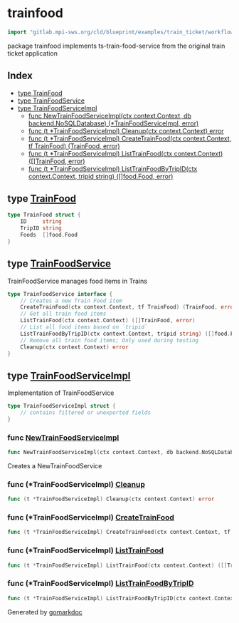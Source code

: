 <!-- Code generated by gomarkdoc. DO NOT EDIT -->

# trainfood

```go
import "gitlab.mpi-sws.org/cld/blueprint/examples/train_ticket/workflow/trainfood"
```

package trainfood implements ts\-train\-food\-service from the original train ticket application

## Index

- [type TrainFood](<#TrainFood>)
- [type TrainFoodService](<#TrainFoodService>)
- [type TrainFoodServiceImpl](<#TrainFoodServiceImpl>)
  - [func NewTrainFoodServiceImpl\(ctx context.Context, db backend.NoSQLDatabase\) \(\*TrainFoodServiceImpl, error\)](<#NewTrainFoodServiceImpl>)
  - [func \(t \*TrainFoodServiceImpl\) Cleanup\(ctx context.Context\) error](<#TrainFoodServiceImpl.Cleanup>)
  - [func \(t \*TrainFoodServiceImpl\) CreateTrainFood\(ctx context.Context, tf TrainFood\) \(TrainFood, error\)](<#TrainFoodServiceImpl.CreateTrainFood>)
  - [func \(t \*TrainFoodServiceImpl\) ListTrainFood\(ctx context.Context\) \(\[\]TrainFood, error\)](<#TrainFoodServiceImpl.ListTrainFood>)
  - [func \(t \*TrainFoodServiceImpl\) ListTrainFoodByTripID\(ctx context.Context, tripid string\) \(\[\]food.Food, error\)](<#TrainFoodServiceImpl.ListTrainFoodByTripID>)


<a name="TrainFood"></a>
## type [TrainFood](<https://gitlab.mpi-sws.org/cld/blueprint2/blueprint/blob/main/examples/train_ticket/workflow/trainfood/data.go#L5-L9>)



```go
type TrainFood struct {
    ID     string
    TripID string
    Foods  []food.Food
}
```

<a name="TrainFoodService"></a>
## type [TrainFoodService](<https://gitlab.mpi-sws.org/cld/blueprint2/blueprint/blob/main/examples/train_ticket/workflow/trainfood/trainFoodService.go#L14-L23>)

TrainFoodService manages food items in Trains

```go
type TrainFoodService interface {
    // Creates a new Train Food item
    CreateTrainFood(ctx context.Context, tf TrainFood) (TrainFood, error)
    // Get all train food items
    ListTrainFood(ctx context.Context) ([]TrainFood, error)
    // List all food items based on `tripid`
    ListTrainFoodByTripID(ctx context.Context, tripid string) ([]food.Food, error)
    // Remove all train food items; Only used during testing
    Cleanup(ctx context.Context) error
}
```

<a name="TrainFoodServiceImpl"></a>
## type [TrainFoodServiceImpl](<https://gitlab.mpi-sws.org/cld/blueprint2/blueprint/blob/main/examples/train_ticket/workflow/trainfood/trainFoodService.go#L26-L28>)

Implementation of TrainFoodService

```go
type TrainFoodServiceImpl struct {
    // contains filtered or unexported fields
}
```

<a name="NewTrainFoodServiceImpl"></a>
### func [NewTrainFoodServiceImpl](<https://gitlab.mpi-sws.org/cld/blueprint2/blueprint/blob/main/examples/train_ticket/workflow/trainfood/trainFoodService.go#L31>)

```go
func NewTrainFoodServiceImpl(ctx context.Context, db backend.NoSQLDatabase) (*TrainFoodServiceImpl, error)
```

Creates a NewTrainFoodService

<a name="TrainFoodServiceImpl.Cleanup"></a>
### func \(\*TrainFoodServiceImpl\) [Cleanup](<https://gitlab.mpi-sws.org/cld/blueprint2/blueprint/blob/main/examples/train_ticket/workflow/trainfood/trainFoodService.go#L100>)

```go
func (t *TrainFoodServiceImpl) Cleanup(ctx context.Context) error
```



<a name="TrainFoodServiceImpl.CreateTrainFood"></a>
### func \(\*TrainFoodServiceImpl\) [CreateTrainFood](<https://gitlab.mpi-sws.org/cld/blueprint2/blueprint/blob/main/examples/train_ticket/workflow/trainfood/trainFoodService.go#L72>)

```go
func (t *TrainFoodServiceImpl) CreateTrainFood(ctx context.Context, tf TrainFood) (TrainFood, error)
```



<a name="TrainFoodServiceImpl.ListTrainFood"></a>
### func \(\*TrainFoodServiceImpl\) [ListTrainFood](<https://gitlab.mpi-sws.org/cld/blueprint2/blueprint/blob/main/examples/train_ticket/workflow/trainfood/trainFoodService.go#L35>)

```go
func (t *TrainFoodServiceImpl) ListTrainFood(ctx context.Context) ([]TrainFood, error)
```



<a name="TrainFoodServiceImpl.ListTrainFoodByTripID"></a>
### func \(\*TrainFoodServiceImpl\) [ListTrainFoodByTripID](<https://gitlab.mpi-sws.org/cld/blueprint2/blueprint/blob/main/examples/train_ticket/workflow/trainfood/trainFoodService.go#L52>)

```go
func (t *TrainFoodServiceImpl) ListTrainFoodByTripID(ctx context.Context, tripid string) ([]food.Food, error)
```



Generated by [gomarkdoc](<https://github.com/princjef/gomarkdoc>)
